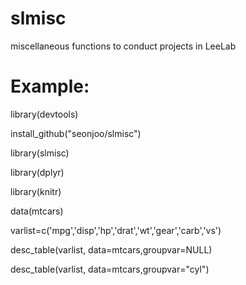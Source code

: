 # slmisc

miscellaneous functions to conduct projects in LeeLab

# Example:

library(devtools)

install_github("seonjoo/slmisc")

library(slmisc)

library(dplyr)

library(knitr)

data(mtcars)

varlist=c('mpg','disp','hp','drat','wt','gear','carb','vs')

desc_table(varlist, data=mtcars,groupvar=NULL)

desc_table(varlist, data=mtcars,groupvar="cyl")

